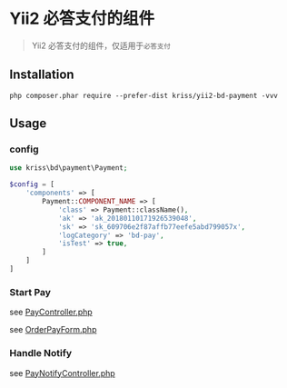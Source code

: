 Yii2 必答支付的组件
============
> Yii2 必答支付的组件，仅适用于`必答支付`

Installation
------------

```
php composer.phar require --prefer-dist kriss/yii2-bd-payment -vvv
```

Usage
------------

### config

```php
use kriss\bd\payment\Payment;

$config = [
    'components' => [
        Payment::COMPONENT_NAME => [
            'class' => Payment::className(),
            'ak' => 'ak_20180110171926539048',
            'sk' => 'sk_609706e2f87affb77eefe5abd799057x',
            'logCategory' => 'bd-pay',
            'isTest' => true,
        ]
    ]
]
```

### Start Pay

see [PayController.php](https://github.com/krissss/yii2-bd-payment/blob/master/examples/PayController.php)

see [OrderPayForm.php](https://github.com/krissss/yii2-bd-payment/blob/master/examples/OrderPayForm.php)

### Handle Notify

see [PayNotifyController.php](https://github.com/krissss/yii2-bd-payment/blob/master/examples/PayNotifyController.php)